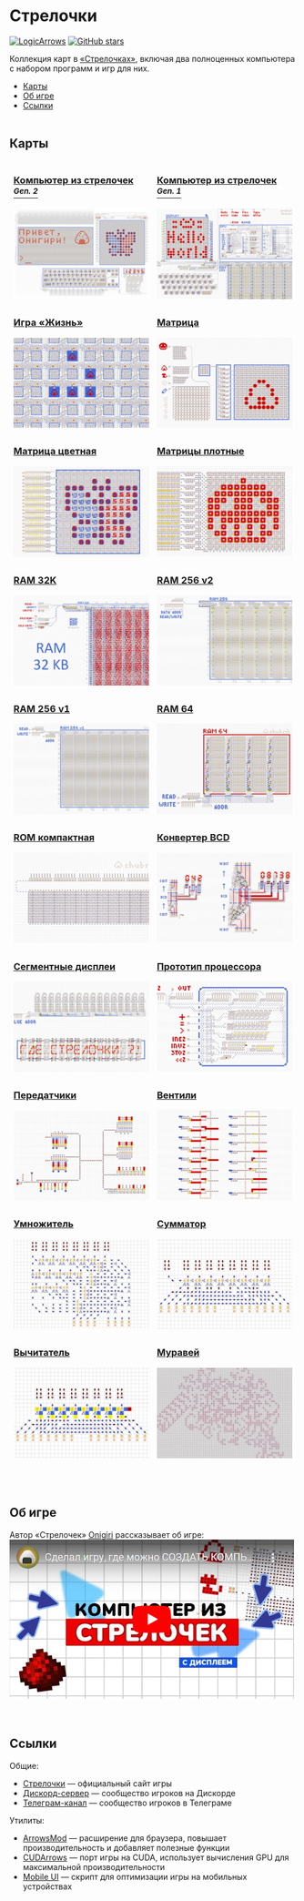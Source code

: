 ﻿# Стрелочки
[![LogicArrows](https://img.shields.io/badge/logic--arrows-map-blue?logo=data:image/svg%2Bxml;base64,PHN2ZyB4bWxucz0iaHR0cDovL3d3dy53My5vcmcvMjAwMC9zdmciIHZlcnNpb249IjEiIHdpZHRoPSIxMDAiIGhlaWdodD0iMTAwIj48cGF0aCBmaWxsPSIjNTAwIiBkPSJtOTkgMWMtMC44Ny0wLjg3LTIuMi0xLjMtMy42LTAuODJsLTc3IDI1Yy00LjkgMS43LTYuMyA3LjgtMi43IDExbDE1IDE1LTI5IDI5Yy0yLjcgMi43LTIuNyA3LjEgMCA5LjhsNyA3YzIuNyAyLjcgNy4xIDIuNyA5LjggMGwyOS0yOSAxNSAxNWMzLjcgMy43IDkuOCAyLjIgMTEtMi43bDI1LTc3YzAuNDktMS4zIDAuMDQ1LTIuNy0wLjgyLTMuNnoiIHN0cm9rZS13aWR0aD0iMS43Ii8+PC9zdmc+)](https://logic-arrows.io)
[![GitHub stars](https://img.shields.io/github/stars/chubrik/LogicArrows?style=social)](https://github.com/chubrik/LogicArrows/stargazers)

Коллекция карт в [«Стрелочках»](https://logic-arrows.io/), включая два полноценных компьютера с набором программ и игр для них.
<br>

- [Карты](#maps)
- [Об игре](#about)
- [Ссылки](#links)
<br><br>


## <a name="maps"></a>Карты

<table>
  <thead>
    <tr>
      <td width="50%">
        <h3><a href="computer-v2/README.md">Компьютер из стрелочек
            <sup><i>Gen. 2<i></sup></a></h3>
        <a href="computer-v2/README.md"><img src="computer-v2/img/summary.jpg"
            alt="Компьютер из стрелочек (Gen. 2)"></a>
      </td>
      <td>
        <h3><a href="computer-v1/README.md">Компьютер из стрелочек
            <sup><i>Gen. 1<i></sup></a></h3>
        <a href="computer-v1/README.md"><img src="computer-v1/img/summary.jpg"
            alt="Компьютер из стрелочек (Gen. 1)"></a>
      </td>
    </tr>
    <tr>
    <tr>
      <td>
        <h3><a href="https://logic-arrows.io/map-life">Игра «Жизнь»</a></h3>
        <a href="https://logic-arrows.io/map-life"><img src="img/life.jpg" alt="Игра «Жизнь»"></a>
      </td>
      <td>
        <h3><a href="https://logic-arrows.io/map-matrix">Матрица</a></h3>
        <a href="https://logic-arrows.io/map-matrix"><img src="img/matrix.jpg" alt="Матрица"></a>
      </td>
    </tr>
    <tr>
      <td>
        <h3><a href="https://logic-arrows.io/map-matrix-rgb">Матрица цветная</a></h3>
        <a href="https://logic-arrows.io/map-matrix-rgb"><img src="img/matrix-rgb.jpg"
            alt="Матрица цветная"></a>
      </td>
      <td>
        <h3><a href="https://logic-arrows.io/map-CcGrVgC8">Матрицы плотные</a></h3>
        <a href="https://logic-arrows.io/map-CcGrVgC8"><img src="img/matrix-compact.jpg"
            alt="Матрицы плотные"></a>
      </td>
    </tr>
    <tr>
      <td>
        <h3><a href="https://logic-arrows.io/map-fsG82aDy">RAM 32K</a></h3>
        <a href="https://logic-arrows.io/map-fsG82aDy"><img src="img/ram-32k.jpg" alt="RAM 32K"></a>
      </td>
      <td>
        <h3><a href="https://logic-arrows.io/map-ram256">RAM 256 v2</a></h3>
        <a href="https://logic-arrows.io/map-ram256"><img src="img/ram-256-v2.jpg"
            alt="RAM 256 v2"></a>
      </td>
    </tr>
    <tr>
      <td>
        <h3><a href="https://logic-arrows.io/map-utcKt1dM">RAM 256 v1</a></h3>
        <a href="https://logic-arrows.io/map-utcKt1dM"><img src="img/ram-256-v1.jpg"
            alt="RAM 256 v1"></a>
      </td>
      <td>
        <h3><a href="https://logic-arrows.io/map-ram64">RAM 64</a></h3>
        <a href="https://logic-arrows.io/map-ram64"><img src="img/ram-64.jpg" alt="RAM 64"></a>
      </td>
    </tr>
    <tr>
      <td>
        <h3><a href="https://logic-arrows.io/map-FI3Ue08n">ROM компактная</a></h3>
        <a href="https://logic-arrows.io/map-FI3Ue08n"><img src="img/rom-compact.jpg"
            alt="ROM компактная"></a>
      </td>
      <td>
        <h3><a href="https://logic-arrows.io/map-0TNlFXRQa6Y">Конвертер BCD</a></h3>
        <a href="https://logic-arrows.io/map-0TNlFXRQa6Y"><img src="img/bcd-converter.jpg"
            alt="Конвертер BCD"></a>
      </td>
    </tr>
    <tr>
      <td>
        <h3><a href="https://logic-arrows.io/map-Xhj9Pead">Сегментные дисплеи</a></h3>
        <a href="https://logic-arrows.io/map-Xhj9Pead"><img src="img/digits.jpg"
            alt="Сегментные дисплеи"></a>
      </td>
      <td>
        <h3><a href="https://logic-arrows.io/map-kBhOopki">Прототип процессора</a></h3>
        <a href="https://logic-arrows.io/map-kBhOopki"><img src="img/cpu.jpg"
            alt="Прототип процессора"></a>
      </td>
    </tr>
    <tr>
      <td>
        <h3><a href="https://logic-arrows.io/map-Io2FESYk">Передатчики</a></h3>
        <a href="https://logic-arrows.io/map-Io2FESYk"><img src="img/transmitters.jpg"
            alt="Передатчики"></a>
      </td>
      <td>
        <h3><a href="https://logic-arrows.io/map-k_R4pB1A">Вентили</a></h3>
        <a href="https://logic-arrows.io/map-k_R4pB1A"><img src="img/gates.jpg" alt="Вентили"></a>
      </td>
    </tr>
    <tr>
      <td>
        <h3><a href="https://logic-arrows.io/map-lF-KRVo4vtw">Умножитель</a></h3>
        <a href="https://logic-arrows.io/map-lF-KRVo4vtw"><img src="img/multiplier.jpg"
            alt="Умножитель"></a>
      </td>
      <td>
        <h3><a href="https://logic-arrows.io/map-5bk8IiWhZ6Q">Сумматор</a></h3>
        <a href="https://logic-arrows.io/map-5bk8IiWhZ6Q"><img src="img/adder.jpg"
            alt="Сумматор"></a>
      </td>
    </tr>
    <tr>
      <td>
        <h3><a href="https://logic-arrows.io/map-GvPsAA38">Вычитатель</a></h3>
        <a href="https://logic-arrows.io/map-GvPsAA38"><img src="img/subtractor.jpg"
            alt="Вычитатель"></a>
      </td>
      <td>
        <h3><a href="https://logic-arrows.io/map-um14l5Qr">Муравей</a></h3>
        <a href="https://logic-arrows.io/map-um14l5Qr"><img src="img/ant.jpg" alt="Муравей"></a>
      </td>
    </tr>
  </thead>
</table>
<br><br>


## <a name="about"></a>Об игре

Автор «Стрелочек» [Onigiri](https://github.com/ArtemOnigiri) рассказывает об игре:<br>
[![Видео об игре](img/youtube.jpg)](https://www.youtube.com/watch?v=q_ve9SsuyvU)
<br><br><br>


## <a name="links"></a>Ссылки

Общие:
- [Стрелочки](https://logic-arrows.io) — официальный сайт игры
- [Дискорд-сервер](https://discord.com/channels/1139657094459560006) — сообщество игроков на Дискорде
- [Телеграм-канал](https://t.me/logic_arrows) — сообщество игроков в Телеграме

Утилиты:
- [ArrowsMod](https://discord.com/channels/1139657094459560006/1176222697294934026) — расширение для
  браузера, повышает производительность и добавляет полезные функции
- [CUDArrows](https://github.com/sagdrip/CUDArrows) — порт игры на CUDA, использует вычисления GPU
  для максимальной производительности
- [Mobile UI](https://discord.com/channels/1139657094459560006/1269681350332645519) — скрипт для
  оптимизации игры на мобильных устройствах

